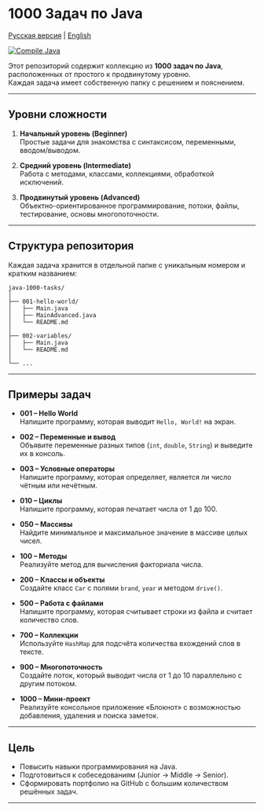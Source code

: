# 1000 Задач по Java

[Русская версия](README.ru.md) | [English](README.md)

[![Compile Java](https://github.com/vladislavprozorov/java-1000-tasks/actions/workflows/compile-java.yml/badge.svg)](https://github.com/vladislavprozorov/java-1000-tasks/actions/workflows/compile-java.yml)  

Этот репозиторий содержит коллекцию из **1000 задач по Java**, расположенных от простого к продвинутому уровню.  
Каждая задача имеет собственную папку с решением и пояснением.

---

## Уровни сложности

1. **Начальный уровень (Beginner)**  
   Простые задачи для знакомства с синтаксисом, переменными, вводом/выводом.

2. **Средний уровень (Intermediate)**  
   Работа с методами, классами, коллекциями, обработкой исключений.

3. **Продвинутый уровень (Advanced)**  
   Объектно-ориентированное программирование, потоки, файлы, тестирование, основы многопоточности.

---

## Структура репозитория

Каждая задача хранится в отдельной папке с уникальным номером и кратким названием:

```
java-1000-tasks/
│
├── 001-hello-world/ 
│   ├── Main.java
│   ├── MainAdvanced.java
│   └── README.md
│
├── 002-variables/
│   ├── Main.java
│   └── README.md
│
└── ...
```

---

## Примеры задач

- **001 – Hello World**  
  Напишите программу, которая выводит `Hello, World!` на экран.

- **002 – Переменные и вывод**  
  Объявите переменные разных типов (`int`, `double`, `String`) и выведите их в консоль.

- **003 – Условные операторы**  
  Напишите программу, которая определяет, является ли число чётным или нечётным.

- **010 – Циклы**  
  Напишите программу, которая печатает числа от 1 до 100.

- **050 – Массивы**  
  Найдите минимальное и максимальное значение в массиве целых чисел.

- **100 – Методы**  
  Реализуйте метод для вычисления факториала числа.

- **200 – Классы и объекты**  
  Создайте класс `Car` с полями `brand`, `year` и методом `drive()`.

- **500 – Работа с файлами**  
  Напишите программу, которая считывает строки из файла и считает количество слов.

- **700 – Коллекции**  
  Используйте `HashMap` для подсчёта количества вхождений слов в тексте.

- **900 – Многопоточность**  
  Создайте поток, который выводит числа от 1 до 10 параллельно с другим потоком.

- **1000 – Мини-проект**  
  Реализуйте консольное приложение «Блокнот» с возможностью добавления, удаления и поиска заметок.

---

##  Цель

- Повысить навыки программирования на Java.  
- Подготовиться к собеседованиям (Junior → Middle → Senior).  
- Сформировать портфолио на GitHub с большим количеством решённых задач.

---

